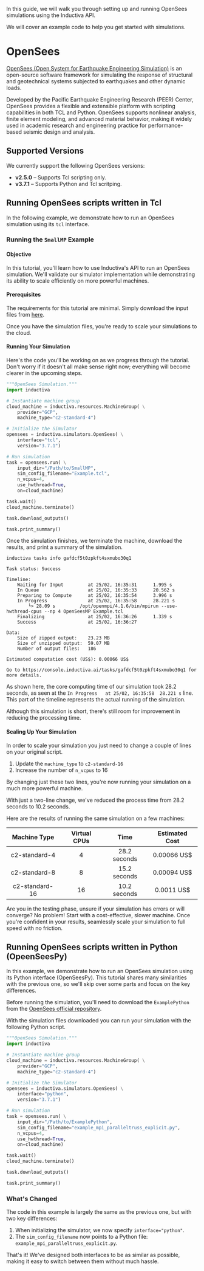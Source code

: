 In this guide, we will walk you through setting up and running OpenSees simulations
using the Inductiva API.

We will cover an example code to help you get started with simulations.

# OpenSees

[OpenSees (Open System for Earthquake Engineering Simulation)](https://opensees.berkeley.edu/)
is an open-source software framework for simulating the response of structural
and geotechnical systems subjected to earthquakes and other dynamic loads.

Developed by the Pacific Earthquake Engineering Research (PEER) Center, OpenSees
provides a flexible and extensible platform with scripting capabilities in both
TCL and Python. OpenSees supports nonlinear analysis, finite element modeling, and
advanced material behavior, making it widely used in academic research and
engineering practice for performance-based seismic design and analysis.

## Supported Versions  
We currently support the following OpenSees versions:  
- **v2.5.0** – Supports Tcl scripting only.  
- **v3.7.1** – Supports Python and Tcl scritping.

## Running OpenSees scripts written in Tcl

In the following example, we demonstrate how to run an OpenSees simulation 
using its `tcl` interface.

### Running the `SmallMP` Example  

#### Objective  

In this tutorial, you'll learn how to use Inductiva's API to run an OpenSees
simulation. We'll validate our simulator implementation while demonstrating its
ability to scale efficiently on more powerful machines.  

#### Prerequisites  

The requirements for this tutorial are minimal. Simply download the input files
from [here](https://github.com/OpenSees/OpenSees/tree/master/EXAMPLES/SmallMP).  

Once you have the simulation files, you're ready to scale your simulations to the cloud.  

#### Running Your Simulation

Here's the code you'll be working on as we progress through the tutorial.
Don't worry if it doesn't all make sense right now; everything will become
clearer in the upcoming steps.

```python
"""OpenSees Simulation."""
import inductiva

# Instantiate machine group
cloud_machine = inductiva.resources.MachineGroup( \
    provider="GCP",
    machine_type="c2-standard-4")

# Initialize the Simulator
opensees = inductiva.simulators.OpenSees( \
    interface="tcl",
    version="3.7.1")

# Run simulation
task = opensees.run( \
    input_dir="/Path/to/SmallMP",
    sim_config_filename="Example.tcl",
    n_vcpus=4,
    use_hwthread=True,
    on=cloud_machine)

task.wait()
cloud_machine.terminate()

task.download_outputs()

task.print_summary()
```

Once the simulation finishes, we terminate the machine, download the results,
and print a summary of the simulation.

```
inductiva tasks info gafdcf5t0zpkft4sxmubo30q1

Task status: Success

Timeline:
	Waiting for Input         at 25/02, 16:35:31      1.995 s
	In Queue                  at 25/02, 16:35:33      20.562 s
	Preparing to Compute      at 25/02, 16:35:54      3.996 s
	In Progress               at 25/02, 16:35:58      28.221 s
		└> 28.09 s         /opt/openmpi/4.1.6/bin/mpirun --use-hwthread-cpus --np 4 OpenSeesMP Example.tcl
	Finalizing                at 25/02, 16:36:26      1.339 s
	Success                   at 25/02, 16:36:27      

Data:
	Size of zipped output:    23.23 MB
	Size of unzipped output:  59.07 MB
	Number of output files:   186

Estimated computation cost (US$): 0.00066 US$

Go to https://console.inductiva.ai/tasks/gafdcf5t0zpkft4sxmubo30q1 for more details.
```

As shown here, the core computing time of our simulation took 28.2 seconds, as
seen at the `In Progress   at 25/02, 16:35:58  28.221 s` line. This part of the
timeline represents the actual running of the simulation.

Although this simulation is short, there's still room for improvement in
reducing the processing time.

#### Scaling Up Your Simulation  

In order to scale your simulation you just need to change a couple of lines on
your original script.

1. Update the `machine_type` to `c2-standard-16`  
2. Increase the number of `n_vcpus` to 16  

By changing just these two lines, you're now running your simulation on a much
more powerful machine.

With just a two-line change, we've reduced the process time from 28.2 seconds to
10.2 seconds.

Here are the results of running the same simulation on a few machines:

|  Machine Type  | Virtual CPUs |     Time     | Estimated Cost |
|:--------------:|:------------:|:------------:|:--------------:|
|  c2-standard-4 |       4      | 28.2 seconds | 0.00066 US$    |
|  c2-standard-8 |       8      | 15.2 seconds | 0.00094 US$    |
| c2-standard-16 |      16      | 10.2 seconds | 0.0011 US$     |

Are you in the testing phase, unsure if your simulation has errors or will converge?
No problem! Start with a cost-effective, slower machine. Once you're confident
in your results, seamlessly scale your simulation to full speed with no friction.

## Running OpenSees scripts written in Python (OpeenSeesPy)

In this example, we demonstrate how to run an OpenSees simulation using its
Python interface (OpenSeesPy). This tutorial shares many similarities with the
previous one, so we'll skip over some parts and focus on the key differences.

Before running the simulation, you'll need to download the `ExamplePython` from
the [OpenSees official repository](https://github.com/OpenSees/OpenSees/tree/master/EXAMPLES/ExamplePython).

With the simulation files downloaded you can run your simulation with the
following Python script.

```python
"""OpenSees Simulation."""
import inductiva

# Instantiate machine group
cloud_machine = inductiva.resources.MachineGroup( \
    provider="GCP",
    machine_type="c2-standard-4")

# Initialize the Simulator
opensees = inductiva.simulators.OpenSees( \
    interface="python",
    version="3.7.1")

# Run simulation
task = opensees.run( \
    input_dir="/Path/to/ExamplePython",
    sim_config_filename="example_mpi_paralleltruss_explicit.py",
    n_vcpus=4,
    use_hwthread=True,
    on=cloud_machine)

task.wait()
cloud_machine.terminate()

task.download_outputs()

task.print_summary()
```

### What's Changed

The code in this example is largely the same as the previous one, but with two
key differences:

1. When initializing the simulator, we now specify `interface="python"`.
2. The `sim_config_filename` now points to a Python file: `example_mpi_paralleltruss_explicit.py`.

That's it! We've designed both interfaces to be as similar as possible, making
it easy to switch between them without much hassle.
